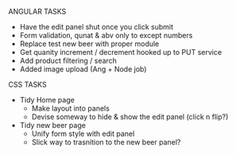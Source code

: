 ANGULAR TASKS
* Have the edit panel shut once you click submit
* Form validation, qunat & abv only to except numbers
* Replace test new beer with proper module
* Get quanity increment / decrement hooked up to PUT service
* Add product filtering / search
* Added image upload (Ang + Node job)


CSS TASKS
* Tidy Home page
	- Make layout into panels
	- Devise someway to hide & show the edit panel (click n flip?)
* Tidy new beer page
	- Unify form style with edit panel
	- Slick way to trasnition to the new beer panel? 


